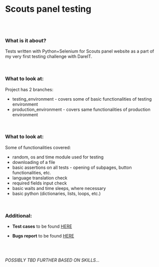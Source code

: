 # Scouts panel testing

<br><br>

### What is it about?
Tests written with Python+Selenium for Scouts panel website as a part of my very first testing challenge with DareIT.

<br>

### What to look at:

Project has 2 branches:

- testing_environment - covers some of basic functionalities of testing environment
- production_environment - covers same functionalities of production environment

<br>

### What to look at:

Some of functionalities covered:

- random, os and time module used for testing
- downloading of a file
- basic assertions on all tests - opening of subpages, button functionalities, etc.
- language translation check
- required fields input check
- basic waits and time sleeps, where necessary
- basic python (dictionaries, lists, loops, etc.)



<br>

### Additional:

- **Test cases** to be found [HERE](https://docs.google.com/spreadsheets/d/1Zidr-zIROcX4rJZMPQs4EQ_RRKSZXOOJRJkC8WPOBjA/edit?usp=sharing)

- **Bugs report** to be found [HERE](https://drive.google.com/drive/folders/1kUa7y5Pfk-Lp_qwvKz7-ir7h8G6LrtBn?usp=drive_link)

<br><br>

*POSSIBLY TBD FURTHER BASED ON SKILLS...*

<br><br>



